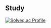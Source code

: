 ## Study
[![Solved.ac Profile](http://mazassumnida.wtf/api/v2/generate_badge?boj=kkkbs41)](https://solved.ac/kkkbs41/)
